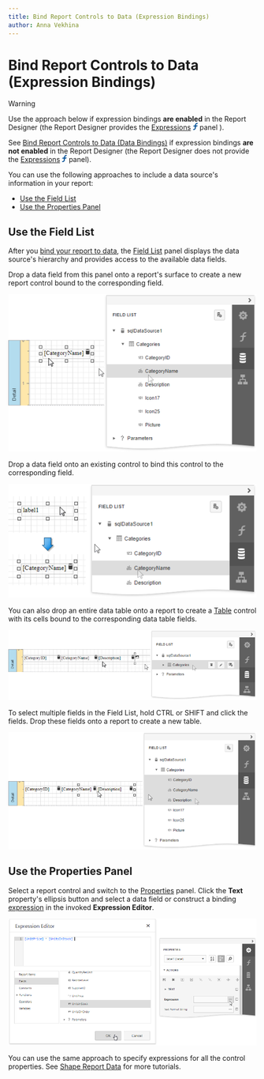 ```yaml
---
title: Bind Report Controls to Data (Expression Bindings)
author: Anna Vekhina
---
```

# Bind Report Controls to Data (Expression Bindings)

> [!Warning]
> Use the approach below if expression bindings **are enabled** in the Report Designer (the Report Designer provides the [Expressions](../report-designer-tools/ui-panels/expressions-panel.md) ![](../../../images/eurd-web-expressions-panel-icon.png) panel ).
>
> See [Bind Report Controls to Data (Data Bindings)](bind-controls-to-data-data-bindings.md) if expression bindings **are not enabled** in the Report Designer (the Report Designer does not provide the [Expressions](../report-designer-tools/ui-panels/expressions-panel.md) ![](../../../images/eurd-web-expressions-panel-icon.png) panel).

You can use the following approaches to include a data source's information in your report:

* [Use the Field List](#use-the-field-list)
* [Use the Properties Panel](#use-the-properties-panel)

## Use the Field List

After you [bind your report to data](../bind-to-data.md), the [Field List](../report-designer-tools/ui-panels/field-list.md) panel displays the data source's hierarchy and provides access to the available data fields. 

Drop a data field from this panel onto a report's surface to create a new report control bound to the corresponding field.

![](../../../images/eurd-web-field-list-drop-fields.png)

Drop a data field onto an existing control to bind this control to the corresponding field.

![](../../../images/eurd-web-field-list-drop-field-to-control.png)

You can also drop an entire data table onto a report to create a [Table](../use-report-elements/use-tables.md) control with its cells bound to the corresponding data table fields. 

![](../../../images/eurd-web-field-list-drop-table.png)

To select multiple fields in the Field List, hold CTRL or SHIFT and click the fields. Drop these fields onto a report to create a new table.

![](../../../images/eurd-web-list-drop-multiple-fields.png)

## Use the Properties Panel

Select a report control and switch to the [Properties](../report-designer-tools/ui-panels/properties-panel.md) panel. Click the **Text** property's ellipsis button and select a data field or construct a binding [expression](../use-expressions/expression-syntax.md) in the invoked **Expression Editor**.

![](../../../images/eurd-web-expression-editor.png)

You can use the same approach to specify expressions for all the control properties. See [Shape Report Data](../shape-report-data/shape-data-expression-bindings.md) for more tutorials.

